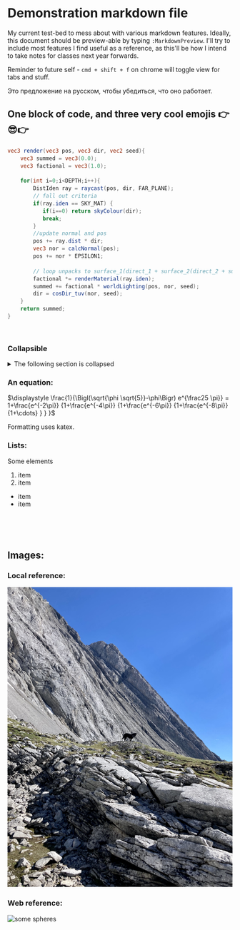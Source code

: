 # Demonstration markdown file 
My current test-bed to mess about with various markdown features. Ideally, this document should be preview-able by typing `:MarkdownPreview`. I'll try to include most features I find useful as a reference, as this'll be how I intend to take notes for classes next year forwards.

Reminder to future self - `cmd + shift + f` on chrome will toggle view for tabs and stuff.

Это предложение на русском, чтобы убедиться, что оно работает.

	
## One block of code, and three very cool emojis 👉😎👉

```glsl
vec3 render(vec3 pos, vec3 dir, vec2 seed){
	vec3 summed = vec3(0.0);
	vec3 factional = vec3(1.0);
	
	for(int i=0;i<DEPTH;i++){
		DistIden ray = raycast(pos, dir, FAR_PLANE);
		// fall out criteria
		if(ray.iden == SKY_MAT) {
		   if(i==0) return skyColour(dir);
		   break;
		}
		//update normal and pos
		pos += ray.dist * dir;
		vec3 nor = calcNormal(pos);
		pos += nor * EPSILON1; 
		
		// loop unpacks to surface_1(direct_1 + surface_2(direct_2 + surface_3(direct_3 + ... ) ) )
		factional *= renderMaterial(ray.iden);
		summed += factional * worldLighting(pos, nor, seed);
		dir = cosDir_tuv(nor, seed);
	}
	return summed;
}
```
<br>

### Collapsible
<details><summary>The following section is collapsed</summary>

tada.
</details>

### An equation: 

$\displaystyle \frac{1}{\Bigl(\sqrt{\phi \sqrt{5}}-\phi\Bigr) e^{\frac25 \pi}} = 1+\frac{e^{-2\pi}} {1+\frac{e^{-4\pi}} {1+\frac{e^{-6\pi}} {1+\frac{e^{-8\pi}} {1+\cdots} } } }$

Formatting uses katex.

### Lists: 
Some elements
1. item
2. item
- item
- item

<br><br><br>

## Images:

### Local reference:
![My dog (tijk) on a hike last Saturday.](./test.jpeg)

### Web reference:
![some spheres](https://upload.wikimedia.org/wikipedia/commons/3/32/Recursive_raytrace_of_a_sphere.png)
